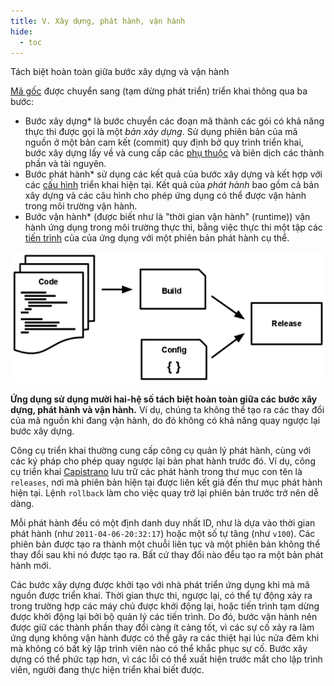 ```yaml
---
title: V. Xây dựng, phát hành, vận hành
hide:
  - toc
---
```

Tách biệt hoàn toàn giữa bước xây dựng và vận hành

[Mã gốc](./codebase.md) được chuyển sang (tạm dừng phát triển) triển khai thông qua ba bước:

* Bước xây dựng* là bước chuyển các đoạn mã thành các gói có khả năng thực thi được gọi là một *bản xảy dựng*. Sử dụng phiên bản của mã nguồn ở một bản cam kết (commit) quy định bở quy trình triển khai, bước xây dựng lấy về và cung cấp các [phụ thuộc](./dependencies.md) và biên dịch các thành phần và tài nguyên.
* Bước phát hành* sử dụng các kết quả của bước xây dựng và kết hợp với các [cấu hình](./config.md) triển khai hiện tại. Kết quả của *phát hành* bao gồm cả bản xây dựng và các câu hình cho phép ứng dụng có thể được vận hành trong môi trường vận hành.
* Bước vận hành* (được biết như là "thời gian vận hành" (runtime)) vận hành ứng dụng trong môi trường thực thi, bằng việc thực thi một tập các [tiến trình](./processes.md) của của ứng dụng với một phiên bản phát hành cụ thể.

![Mã nguồn được xây dựng, kết hợp với các cấu hình để cung cập một phát hành.](images/release.png)

**Ứng dụng sử dụng mười hai-hệ số tách biệt hoàn toàn giữa các bước xây dựng, phát hành và vận hành.** Ví dụ, chúng ta không thể tạo ra các thay đổi của mã nguồn khi đang vận hành, do đó không có khả năng quay ngược lại bước xây dựng.

Công cụ triển khai thường cung cấp công cụ quản lý phát hành, cùng với các ký pháp cho phép quay ngược lại bản phat hành trước đó. Ví dụ, công cụ triển khai [Capistrano](https://github.com/capistrano/capistrano/wiki) lưu trữ các phát hành trong thư mục con tên là `releases`, nơi mà phiên bản hiện tại được liên kết giả đến thư mục phát hành hiện tại. Lệnh `rollback` làm cho việc quay trở lại phiên bản trước trở nên dễ dàng.

Mỗi phát hành đều có một định danh duy nhất ID, như là dựa vào thời gian phát hành (như `2011-04-06-20:32:17`) hoặc một số tự tăng (như `v100`). Các phiên bản được tạo ra thành một chuỗi liên tục và một phiên bản không thể thay đổi sau khi nó được tạo ra. Bất cứ thay đổi nào đểu tạo ra một bản phát hành mới.

Các bước xây dựng được khởi tạo với nhà phát triển ứng dụng khi mà mã nguồn được triển khai. Thời gian thực thi, ngược lại, có thể tự động xảy ra trong trường hợp các máy chủ được khởi động lại, hoặc tiến trình tạm dừng được khởi động lại bởi bộ quản lý các tiến trình. Do đó, bước vận hành nên được giữ các thành phần thay đổi càng ít càng tốt, vì các sự cố xảy ra làm ứng dụng không vận hành được có thể gây ra các thiệt hại lúc nửa đêm khi mà không có bất kỳ lập trình viên nào có thể khắc phục sự cố. Bước xây dựng có thể phức tạp hơn, vì các lỗi có thể xuất hiện trước mắt cho lập trình viên, người đang thực hiện triển khai biết được.
